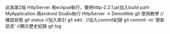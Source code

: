 此為第2版
HttpServer 用eclipse執行，要把http-2.2.1.jar加入build path
MyApplication 用android Studio執行
HttpServer -> DemoWeb
git 使用教學
//確認狀態
git status
//加入索引
git add .
//加入commit紀錄
git commit -m '更新訊息'
//顯示歷史紀錄
git log